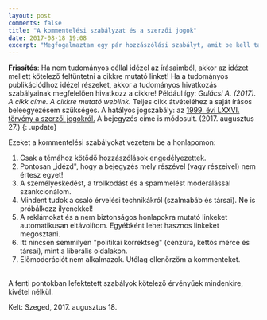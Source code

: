 ```yaml
---
layout: post
comments: false
title: "A kommentelési szabályzat és a szerzői jogok"
date: 2017-08-18 19:08
excerpt: "Megfogalmaztam egy pár hozzászólási szabályt, amit be kell tartani. Itt nincsen politikai korrektség, ami megakadályozná, hogy szabadon, a valóságnak és a tényeknek megfelelően vitassunk meg társadalmi és tudományos kérdéseket. A szerzői jogokkal utólag kiegészítettem a bejegyzésemet."
---
```


**Frissítés**: Ha nem tudományos céllal idézel az írásaimból, akkor az idézet mellett kötelező feltüntetni a cikkre mutató linket! Ha a tudományos publikációdhoz idézel részeket, akkor  a tudományos hivatkozás szabályainak megfelelően hivatkozz a cikkre! Például így: *Gulácsi A. (2017). A cikk címe. A cikkre mutató weblink.* Teljes cikk átvételéhez a saját írásos beleegyezésem szükséges. A hatályos jogszabály: az [1999. évi LXXVI. törvény a szerzői jogokról.](https://net.jogtar.hu/jr/gen/hjegy_doc.cgi?docid=99900076.TV) A bejegyzés címe is módosult. (2017. augusztus 27.)
{: .update}



Ezeket a kommentelési szabályokat vezetem be a honlapomon:


1. Csak a témához kötődő hozzászólások engedélyezettek.
2. Pontosan „idézd", hogy a bejegyzés mely részével (vagy részeivel) nem értesz egyet!
3. A személyeskedést, a trollkodást és a spammelést moderálással szankcionálom.
4. Mindent tudok a csaló érvelési technikákról (szalmabáb és társai). Ne is próbálkozz ilyenekkel!
5. A reklámokat és a nem biztonságos honlapokra mutató linkeket automatikusan eltávolítom. Egyébként lehet hasznos linkeket megosztani.
6. Itt nincsen semmilyen "politikai korrektség" (cenzúra, kettős mérce és társai), mint a liberális oldalakon.
7. Előmoderációt nem alkalmazok. Utólag ellenőrzöm a kommenteket.

<br />
A fenti pontokban lefektetett szabályok kötelező érvényűek mindenkire, kivétel nélkül.
<br />

Kelt: Szeged, 2017. augusztus 18.

